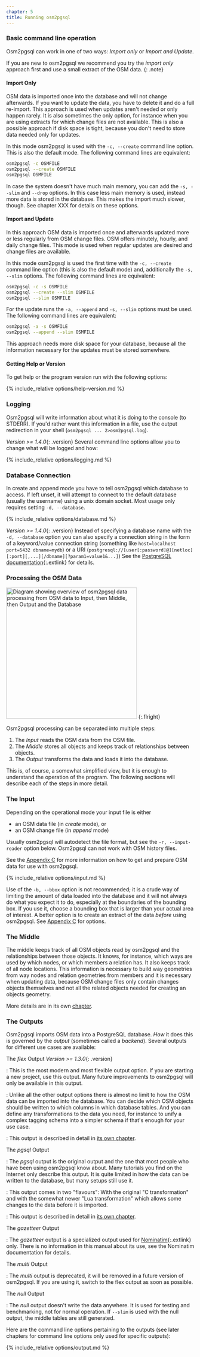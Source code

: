 ```yaml
---
chapter: 5
title: Running osm2pgsql
---
```


### Basic command line operation

Osm2pgsql can work in one of two ways: *Import only* or *Import and Update*.

If you are new to osm2pgsql we recommend you try the *import only* approach
first and use a small extract of the OSM data.
{: .note}

#### Import Only

OSM data is imported once into the database and will not change afterwards. If
you want to update the data, you have to delete it and do a full re-import.
This approach is used when updates aren't needed or only happen rarely. It is
also sometimes the only option, for instance when you are using extracts for
which change files are not available. This is also a possible approach if disk
space is tight, because you don't need to store data needed only for updates.

In this mode osm2pgsql is used with the `-c, --create` command line option.
This is also the default mode. The following command lines are equivalent:

```sh
osm2pgsql -c OSMFILE
osm2pgsql --create OSMFILE
osm2pgsql OSMFILE
```

In case the system doesn't have much main memory, you can add the `-s, --slim`
and `--drop` options. In this case less main memory is used, instead more data
is stored in the database. This makes the import much slower, though. See
chapter XXX for details on these options.

#### Import and Update

In this approach OSM data is imported once and afterwards updated more or less
regularly from OSM change files. OSM offers minutely, hourly, and daily change
files. This mode is used when regular updates are desired and change files are
available.

In this mode osm2pgsql is used the first time with the `-c, --create` command
line option (this is also the default mode) and, additionally the `-s, --slim`
options. The following command lines are equivalent:

```sh
osm2pgsql -c -s OSMFILE
osm2pgsql --create --slim OSMFILE
osm2pgsql --slim OSMFILE
```

For the update runs the `-a, --append` and `-s, --slim` options must be used.
The following command lines are equivalent:

```sh
osm2pgsql -a -s OSMFILE
osm2pgsql --append --slim OSMFILE
```

This approach needs more disk space for your database, because all the
information necessary for the updates must be stored somewhere.

#### Getting Help or Version

To get help or the program version run with the following options:

{% include_relative options/help-version.md %}

### Logging

Osm2pgsql will write information about what it is doing to the console (to
STDERR). If you'd rather want this information in a file, use the output
redirection in your shell (`osm2pgsql ... 2>osm2pgsql.log`).

*Version >= 1.4.0*{: .version} Several command line options allow you to
change what will be logged and how:

{% include_relative options/logging.md %}

### Database Connection

In create and append mode you have to tell osm2pgsql which database to access.
If left unset, it will attempt to connect to the default database (usually the
username) using a unix domain socket. Most usage only requires setting
`-d, --database`.

{% include_relative options/database.md %}

*Version >= 1.4.0*{: .version} Instead of specifying a database name with the
`-d, --database` option you can also specify a connection string in the form of
a keyword/value connection string (something like `host=localhost port=5432
dbname=mydb`) or a URI
(`postgresql://[user[:password]@][netloc][:port][,...][/dbname][?param1=value1&...]`)
See the [PostgreSQL
documentation](https://www.postgresql.org/docs/current/libpq-connect.html#LIBPQ-CONNSTRING){:.extlink}
for details.

### Processing the OSM Data

<img alt="Diagram showing overview of osm2pgsql data processing from OSM data to Input, then Middle, then Output and the Database" src="{% link img/osm2pgsql-overview.svg %}" width="350"/>
{:.flright}

Osm2pgsql processing can be separated into multiple steps:

1. The *Input* reads the OSM data from the OSM file.
2. The *Middle* stores all objects and keeps track of relationships between
   objects.
3. The *Output* transforms the data and loads it into the database.

This is, of course, a somewhat simplified view, but it is enough to understand
the operation of the program. The following sections will describe each of the
steps in more detail.

### The Input

Depending on the operational mode your input file is either

* an OSM data file (in *create* mode), or
* an OSM change file (in *append* mode)

Usually osm2pgsql will autodetect the file format, but see the `-r,
--input-reader` option below. Osm2pgsql can not work with OSM history files.

See the [Appendix C](#getting-an-preparing-osm-data) for more information on
how to get and prepare OSM data for use with osm2pgsql.

{% include_relative options/input.md %}

Use of the `-b, --bbox` option is not recommended; it is a crude way of
limiting the amount of data loaded into the database and it will not always do
what you expect it to do, especially at the boundaries of the bounding box. If
you use it, choose a bounding box that is larger than your actual area of
interest. A better option is to create an extract of the data *before* using
osm2pgsql. See [Appendix C](#getting-an-preparing-osm-data) for options.

### The Middle

The middle keeps track of all OSM objects read by osm2pgsql and the
relationships between those objects. It knows, for instance, which ways are
used by which nodes, or which members a relation has. It also keeps track of
all node locations. This information is necessary to build way geometries from
way nodes and relation geometries from members and it is necessary when
updating data, because OSM change files only contain changes objects themselves
and not all the related objects needed for creating an objects geometry.

More details are in its own [chapter](#middle).

### The Outputs

Osm2pgsql imports OSM data into a PostgreSQL database. *How* it does this
is governed by the *output* (sometimes called a *backend*). Several outputs
for different use cases are available:

The *flex* Output *Version >= 1.3.0*{: .version}

: This is the most modern and most flexible output
  option. If you are starting a new project, use this output. Many future
  improvements to osm2pgsql will only be available in this output.

: Unlike all the other output options there is almost no limit to how the OSM
  data can be imported into the database. You can decide which OSM objects
  should be written to which columns in which database tables. And you can
  define any transformations to the data you need, for instance to unify a
  complex tagging schema into a simpler schema if that's enough for your use
  case.

: This output is described in detail in [its own chapter](#the-flex-output).

The *pgsql* Output

: The *pgsql* output is the original output and the one that most people who
  have been using osm2pgsql know about. Many tutorials you find on the Internet
  only describe this output. It is quite limited in how the data can be
  written to the database, but many setups still use it.

: This output comes in two "flavours": With the original "C transformation"
  and with the somewhat newer "Lua transformation" which allows some changes
  to the data before it is imported.

: This output is described in detail in [its own chapter](#the-pgsql-output).

The *gazetteer* Output

: The *gazetteer* output is a specialized output used for
  [Nominatim](https://nominatim.org/){:.extlink} only. There is no information
  in this manual about its use, see the Nominatim documentation for details.

The *multi* Output

: The *multi* output is deprecated, it will be removed in a future version of
  osm2pgsql. If you are using it, switch to the flex output as soon as possible.

The *null* Output

: The *null* output doesn't write the data anywhere. It is used for testing and
  benchmarking, not for normal operation. If `--slim` is used with the null
  output, the middle tables are still generated.

Here are the command line options pertaining to the outputs (see later chapters
for command line options only used for specific outputs):

{% include_relative options/output.md %}

